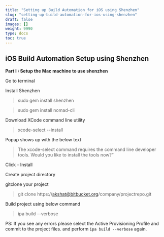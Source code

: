 ```yaml
---
title: "Setting up Build Automation for iOS using Shenzhen"
slug: "setting-up-build-automation-for-ios-using-shenzhen"
draft: false
images: []
weight: 9990
type: docs
toc: true
---
```


## iOS Build Automation Setup using Shenzhen
**Part I : Setup the Mac machine to use shenzhen**

Go to terminal

Install Shenzhen
> sudo gem install shenzhen

> sudo gem install nomad-cli

Download XCode command line utility
> xcode-select --install

Popup shows up with the below text

> The xcode-select command requires the command line developer tools.
> Would you like to install the tools now?”

Click - Install

Create project directory

gitclone your project

> git clone https://akshat@bitbucket.org/company/projectrepo.git

Build project using below command
> ipa build --verbose

PS: If you see any errors please select the Active Provisioning Profile and commit to the project files. and perform `ipa build --verbose` again.




